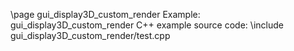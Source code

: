 \page gui_display3D_custom_render Example: gui_display3D_custom_render
C++ example source code:
\include gui_display3D_custom_render/test.cpp
